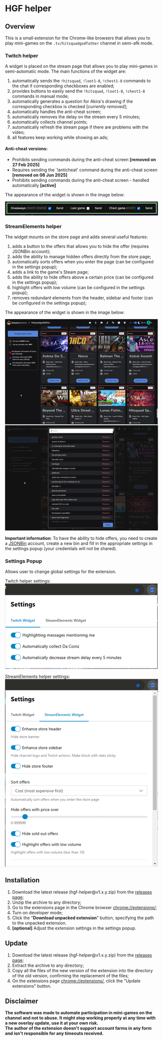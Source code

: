 # HGF helper

## Overview
This is a small extension for the Chrome-like browsers that allows you to play mini-games on the `.tv/hitsquadgodfather` channel in semi-afk mode.

### Twitch helper

A widget is placed on the stream page that allows you to play mini-games in semi-automatic mode. The main functions of the widget are:
1. automatically sends the `!hitsquad`, `!loot1-8`, `!chest1-8` commands to the chat if corresponding checkboxes are enabled;
1. provides buttons to easily send the `!hitsquad`, `!loot1-8`, `!chest1-8` commands in manual mode;
1. automatically generates a question for Akira's drawing if the corresponding checkbox is checked [*currently removed*];
1. automatically handles the anti-cheat screen;
1. automatically removes the delay on the stream every 5 minutes;
1. automatically collects channel points;
1. automatically refresh the stream page if there are problems with the video;
1. all features keep working while showing an ads;

#### Anti-cheat versions:
- Prohibits sending commands during the anti-cheat screen **[removed on 27 Feb 2025]**
- Requires sending the `!anticheat' command during the anti-cheat screen **[removed on 08 Jun 2025]**
- Prohibits sending commands during the anti-cheat screen - handled automatically **[active]**

The appearance of the widget is shown in the image below:

![readme_1.png](./readme_1.png)

### StreamElements helper
The widget mounts on the store page and adds several useful features:
1. adds a button to the offers that allows you to hide the offer (requires JSONBin account);
2. adds the ability to manage hidden offers directly from the store page;
1. automatically sorts offers when you enter the page (can be configured in the settings popup);
1. adds a link to the game's Steam page;
1. adds the ability to hide offers above a certain price (can be configured in the settings popup);
1. highlight offers with low volume (can be configured in the settings popup);
2. removes redundant elements from the header, sidebar and footer (can be configured in the settings popup);

The appearance of the widget is shown in the image below:

![readme_2.png](./readme_2.png)
![readme_3.png](./readme_3.png)

**Important information**: To have the ability to hide offers, you need to create a [JSONBin](https://jsonbin.io/) account, create a new bin and fill in the appropriate settings in the settings popup (your credentials will not be shared).

### Settings Popup
Allows user to change global settings for the extension.

Twitch helper settings: \
![readme_4.png](./readme_4.png)

StreamElements helper settings: \
![readme_5.png](./readme_5.png)

## Installation
1. Download the latest release (hgf-helper<area>@v1.x.y.zip) from the [releases page](https://github.com/v3il/hgf-helper/releases);
2. Unzip the archive to any directory;
3. Go to the extensions page in the Chrome browser [chrome://extensions/](chrome://extensions/);
4. Turn on developer mode;
5. Click the "**Download unpacked extension**" button, specifying the path to the unpacked extension.
6. **[optional]** Adjust the extension settings in the settings popup.

## Update
1. Download the latest release (hgf-helper<area>@v1.x.y.zip) from the [releases page](https://github.com/v3il/hgf-helper/releases);
2. Extract the archive to any directory;
3. Copy all the files of the new version of the extension into the directory of the old version, confirming the replacement of the files;
4. On the extensions page [chrome://extensions/](chrome://extensions/), click the "Update extensions" button.

## Disclaimer
**The software was made to automate participation in mini-games on the channel and not to abuse. 
It might stop working properly at any time with a new overlay update, use it at your own risk. \
The author of the extension doesn't support account farms in any form and isn't responsible for any timeouts received.**
